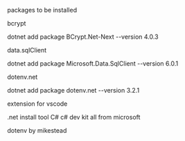 packages to be installed

bcrypt

dotnet add package BCrypt.Net-Next --version 4.0.3

data.sqlClient

dotnet add package Microsoft.Data.SqlClient --version 6.0.1

dotenv.net

dotnet add package dotenv.net --version 3.2.1

extension for vscode

.net install tool C# c# dev kit all from microsoft

dotenv by mikestead
